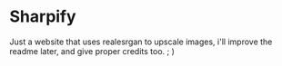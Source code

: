 # Sharpify

Just a website that uses realesrgan to upscale images, i'll improve the readme later, and give proper credits too. ; )